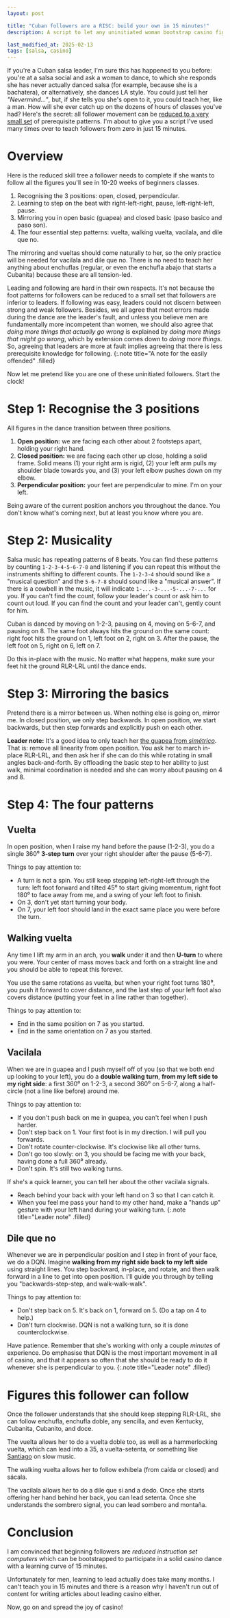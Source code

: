```yaml
---
layout: post

title: "Cuban followers are a RISC: build your own in 15 minutes!"
description: A script to let any uninitiated woman bootstrap casino figures in no time.

last_modified_at: 2025-02-13
tags: [salsa, casino]
---
```


If you're a Cuban salsa leader, I'm sure this has happened to you before: you're at a salsa social and ask a woman to dance, to which she responds she has never actually danced salsa (for example, because she is a bachatera), or alternatively, she dances LA style. You could just tell her *"Nevermind..."*, but, if she tells you she's open to it, you could teach her, like a man. How will she ever catch up on the dozens of hours of classes you've had? Here's the secret: all follower movement can be [reduced to a very small set](https://en.wikipedia.org/wiki/Reduced_instruction_set_computer) of prerequisite patterns. I'm about to give you a script I've used many times over to teach followers from zero in just 15 minutes.

# Overview
Here is the reduced skill tree a follower needs to complete if she wants to follow all the figures you'll see in 10-20 weeks of beginners classes.
1. Recognising the 3 positions: open, closed, perpendicular.
2. Learning to step on the beat with right-left-right, pause, left-right-left, pause.
3. Mirroring you in open basic (guapea) and closed basic (paso basico and paso son).
4. The four essential step patterns: vuelta, walking vuelta, vacilala, and dile que no.

The mirroring and vueltas should come naturally to her, so the only practice will be needed for vacilala and dile que no. There is no need to teach her anything about enchuflas (regular, or even the enchufla abajo that starts a Cubanita) because these are all tension-led.

Leading and following are hard in their own respects. It's not because the foot patterns for followers can be reduced to a small set that followers are inferior to leaders. If following was easy, leaders could not discern between strong and weak followers. Besides, we all agree that most errors made during the dance are the leader's fault, and unless you believe men are fundamentally more incompetent than women, we should also agree that *doing more things that actually go wrong* is explained by *doing more things that might go wrong*, which by extension comes down to *doing more things*. So, agreeing that leaders are more at fault implies agreeing that there is less prerequisite knowledge for following.
{:.note title="A note for the easily offended" .filled}

Now let me pretend like you are one of these uninitiated followers. Start the clock!

# Step 1: Recognise the 3 positions
All figures in the dance transition between three positions.
1. **Open position:** we are facing each other about 2 footsteps apart, holding your right hand.
2. **Closed position:** we are facing each other up close, holding a solid frame. Solid means (1) your right arm is rigid, (2) your left arm pulls my shoulder blade towards you, and (3) your left elbow pushes down on my elbow.
3. **Perpendicular position:** your feet are perpendicular to mine. I'm on your left.

Being aware of the current position anchors you throughout the dance. You don't know what's coming next, but at least you know where you are.

# Step 2: Musicality
Salsa music has repeating patterns of 8 beats. You can find these patterns by counting `1-2-3-4-5-6-7-8` and listening if you can repeat this without the instruments shifting to different counts. The `1-2-3-4` should sound like a "musical question" and the `5-6-7-8` should sound like a "musical answer". If there is a cowbell in the music, it will indicate `1-...-3-...-5-...-7-...` for you. If you can't find the count, follow your leader's count or ask him to count out loud. If you can find the count and your leader can't, gently count for him.

Cuban is danced by moving on 1-2-3, pausing on 4, moving on 5-6-7, and pausing on 8. The same foot always hits the ground on the same count: right foot hits the ground on 1, left foot on 2, right on 3. After the pause, the left foot on 5, right on 6, left on 7. 

Do this in-place with the music. No matter what happens, make sure your feet hit the ground RLR-LRL until the dance ends.

# Step 3: Mirroring the basics
Pretend there is a mirror between us. When nothing else is going on, mirror me. In closed position, we only step backwards. In open position, we start backwards, but then step forwards and explicitly push on each other.

**Leader note:** It's a good idea to only teach her [the guapea from *simétrico*](https://www.youtube.com/shorts/2a9vrxGnBiE). That is: remove all linearity from open position. You ask her to march in-place RLR-LRL, and then ask her if she can do this while rotating in small angles back-and-forth. By offloading the basic step to her ability to just walk, minimal coordination is needed and she can worry about pausing on 4 and 8.

# Step 4: The four patterns
## Vuelta
In open position, when I raise my hand before the pause (1-2-3), you do a single 360⁰ **3-step turn** over your right shoulder after the pause (5-6-7).

Things to pay attention to:
- A turn is not a spin. You still keep stepping left-right-left through the turn: left foot forward and tilted 45⁰ to start giving momentum, right foot 180⁰ to face away from me, and a swing of your left foot to finish.
- On 3, don't yet start turning your body.
- On 7, your left foot should land in the exact same place you were before the turn.

## Walking vuelta
Any time I lift my arm in an arch, you **walk** under it and then **U-turn** to where you were. Your center of mass moves back and forth on a straight line and you should be able to repeat this forever.

You use the same rotations as vuelta, but when your right foot turns 180⁰, you push it forward to cover distance, and the last step of your left foot also covers distance (putting your feet in a line rather than together).

Things to pay attention to:
- End in the same position on 7 as you started.
- End in the same orientation on 7 as you started.

## Vacilala
When we are in guapea and I push myself off of you (so that we both end up looking to your left), you do a **double walking turn**, **from my left side to my right side**: a first 360⁰ on 1-2-3, a second 360⁰ on 5-6-7, along a half-circle (not a line like before) around me.

Things to pay attention to:
- If you don't push back on me in guapea, you can't feel when I push harder.
- Don't step back on 1. Your first foot is in my direction. I will pull you forwards.
- Don't rotate counter-clockwise. It's clockwise like all other turns.
- Don't go too slowly: on 3, you should be facing me with your back, having done a full 360⁰ already.
- Don't spin. It's still two walking turns.

If she's a quick learner, you can tell her about the other vacilala signals.
- Reach behind your back with your left hand on 3 so that I can catch it.
- When you feel me pass your hand to my other hand, make a "hands up" gesture with your left hand during your walking turn.
{:.note title="Leader note" .filled}


## Dile que no
Whenever we are in perpendicular position and I step in front of your face, we do a DQN. Imagine **walking from my right side back to my left side** using straight lines. You step backward, in-place, and rotate, and then walk forward in a line to get into open position. I'll guide you through by telling you "backwards-step-step, and walk-walk-walk".

Things to pay attention to:
- Don't step back on 5. It's back on 1, forward on 5. (Do a tap on 4 to help.)
- Don't turn clockwise. DQN is not a walking turn, so it is done counterclockwise.

Have patience. Remember that she's working with only a couple *minutes* of experience. Do emphasise that DQN is the most important movement in all of casino, and that it appears so often that she should be ready to do it whenever she is perpendicular to you.
{:.note title="Leader note" .filled}

# Figures this follower can follow
Once the follower understands that she should keep stepping RLR-LRL, she can follow enchufla, enchufla doble, any sencilla, and even Kentucky, Cubanita, Cubanito, and doce.

The vuelta allows her to do a vuelta doble too, as well as a hammerlocking vuelta, which can lead into a 35, a vuelta-setenta, or something like [Santiago](https://youtu.be/mwifx01N5KI) on slow music.

The walking vuelta allows her to follow exhibela (from caída or closed) and sácala.

The vacilala allows her to do a dile que si and a dedo. Once she starts offering her hand behind her back, you can lead setenta. Once she understands the sombrero signal, you can lead sombero and montaña.

# Conclusion
I am convinced that beginning followers are *reduced instruction set computers* which can be bootstrapped to participate in a solid casino dance with a learning curve of 15 minutes.

Unfortunately for men, learning to lead actually does take many months. I can't teach you in 15 minutes and there is a reason why I haven't run out of content for writing articles about leading casino either.

Now, go on and spread the joy of casino!
